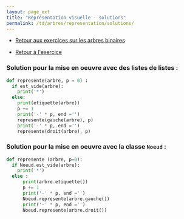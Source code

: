 ```yaml
---
layout: page_ext
title: "Représentation visuelle - solutions"
permalink: /td/arbres/representation/solutions/
---
```


- [Retour aux exercices sur les arbres binaires](../../)

- [Retour à l'exercice](../)

### Solution pour la mise en oeuvre avec des listes de listes :

```python
def represente(arbre, p = 0) :
  if est_vide(arbre): 
    print('*')
  else:
    print(etiquette(arbre))
    p += 1
    print('-' * p, end ='')
    represente(gauche(arbre), p)
    print('-' * p, end ='')
    represente(droit(arbre), p)
```

### Solution pour la mise en oeuvre avec la classe `Noeud` :

```python
def represente (arbre, p=0):
  if Noeud.est_vide(arbre):
    print('*')
  else :
      print(arbre.etiquette())
      p += 1
      print('-' * p, end ='')
      Noeud.represente(arbre.gauche())
      print('-' * p, end ='')
      Noeud.represente(arbre.droit())
```